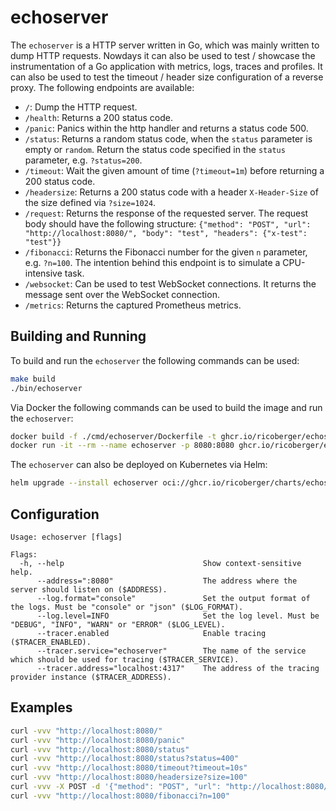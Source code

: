 # echoserver

The `echoserver` is a HTTP server written in Go, which was mainly written to
dump HTTP requests. Nowdays it can also be used to test / showcase the
instrumentation of a Go application with metrics, logs, traces and profiles. It
can also be used to test the timeout / header size configuration of a reverse
proxy. The following endpoints are available:

- `/`: Dump the HTTP request.
- `/health`: Returns a 200 status code.
- `/panic`: Panics within the http handler and returns a status code 500.
- `/status`: Returns a random status code, when the `status` parameter is empty
  or `random`. Return the status code specified in the `status` parameter, e.g.
  `?status=200`.
- `/timeout`: Wait the given amount of time (`?timeout=1m`) before returning a
  200 status code.
- `/headersize`: Returns a 200 status code with a header `X-Header-Size` of the
  size defined via `?size=1024`.
- `/request`: Returns the response of the requested server. The request body
  should have the following structure:
  `{"method": "POST", "url": "http://localhost:8080/", "body": "test", "headers": {"x-test": "test"}}`
- `/fibonacci`: Returns the Fibonacci number for the given `n` parameter, e.g.
  `?n=100`. The intention behind this endpoint is to simulate a CPU-intensive
  task.
- `/websocket`: Can be used to test WebSocket connections. It returns the
  message sent over the WebSocket connection.
- `/metrics`: Returns the captured Prometheus metrics.

## Building and Running

To build and run the `echoserver` the following commands can be used:

```sh
make build
./bin/echoserver
```

Via Docker the following commands can be used to build the image and run the
`echoserver`:

```sh
docker build -f ./cmd/echoserver/Dockerfile -t ghcr.io/ricoberger/echoserver:latest .
docker run -it --rm --name echoserver -p 8080:8080 ghcr.io/ricoberger/echoserver:latest
```

The `echoserver` can also be deployed on Kubernetes via Helm:

```sh
helm upgrade --install echoserver oci://ghcr.io/ricoberger/charts/echoserver --version <VERSION>
```

## Configuration

```plantext
Usage: echoserver [flags]

Flags:
  -h, --help                               Show context-sensitive help.
      --address=":8080"                    The address where the server should listen on ($ADDRESS).
      --log.format="console"               Set the output format of the logs. Must be "console" or "json" ($LOG_FORMAT).
      --log.level=INFO                     Set the log level. Must be "DEBUG", "INFO", "WARN" or "ERROR" ($LOG_LEVEL).
      --tracer.enabled                     Enable tracing ($TRACER_ENABLED).
      --tracer.service="echoserver"        The name of the service which should be used for tracing ($TRACER_SERVICE).
      --tracer.address="localhost:4317"    The address of the tracing provider instance ($TRACER_ADDRESS).
```

## Examples

```sh
curl -vvv "http://localhost:8080/"
curl -vvv "http://localhost:8080/panic"
curl -vvv "http://localhost:8080/status"
curl -vvv "http://localhost:8080/status?status=400"
curl -vvv "http://localhost:8080/timeout?timeout=10s"
curl -vvv "http://localhost:8080/headersize?size=100"
curl -vvv -X POST -d '{"method": "POST", "url": "http://localhost:8080/", "body": "test", "headers": {"x-test": "test"}}' http://localhost:8080/request
curl -vvv "http://localhost:8080/fibonacci?n=100"
```
